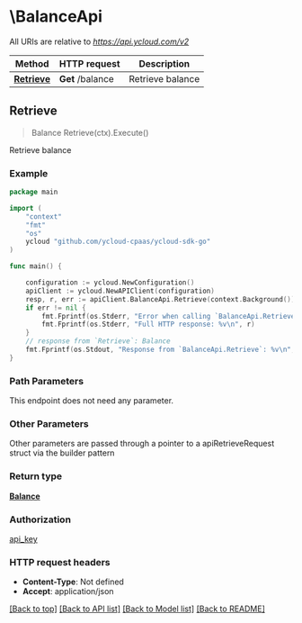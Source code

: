 # \BalanceApi

All URIs are relative to *https://api.ycloud.com/v2*

Method | HTTP request | Description
------------- | ------------- | -------------
[**Retrieve**](BalanceApi.md#Retrieve) | **Get** /balance | Retrieve balance



## Retrieve

> Balance Retrieve(ctx).Execute()

Retrieve balance



### Example

```go
package main

import (
    "context"
    "fmt"
    "os"
    ycloud "github.com/ycloud-cpaas/ycloud-sdk-go"
)

func main() {

    configuration := ycloud.NewConfiguration()
    apiClient := ycloud.NewAPIClient(configuration)
    resp, r, err := apiClient.BalanceApi.Retrieve(context.Background()).Execute()
    if err != nil {
        fmt.Fprintf(os.Stderr, "Error when calling `BalanceApi.Retrieve``: %v\n", err)
        fmt.Fprintf(os.Stderr, "Full HTTP response: %v\n", r)
    }
    // response from `Retrieve`: Balance
    fmt.Fprintf(os.Stdout, "Response from `BalanceApi.Retrieve`: %v\n", resp)
}
```

### Path Parameters

This endpoint does not need any parameter.

### Other Parameters

Other parameters are passed through a pointer to a apiRetrieveRequest struct via the builder pattern


### Return type

[**Balance**](Balance.md)

### Authorization

[api_key](../README.md#api_key)

### HTTP request headers

- **Content-Type**: Not defined
- **Accept**: application/json

[[Back to top]](#) [[Back to API list]](../README.md#documentation-for-api-endpoints)
[[Back to Model list]](../README.md#documentation-for-models)
[[Back to README]](../README.md)


